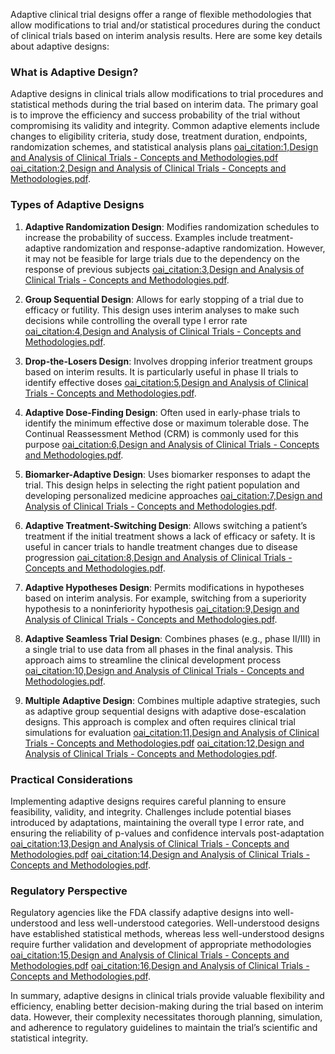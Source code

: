 Adaptive clinical trial designs offer a range of flexible methodologies that allow modifications to trial and/or statistical procedures during the conduct of clinical trials based on interim analysis results. Here are some key details about adaptive designs:

### What is Adaptive Design?
Adaptive designs in clinical trials allow modifications to trial procedures and statistical methods during the trial based on interim data. The primary goal is to improve the efficiency and success probability of the trial without compromising its validity and integrity. Common adaptive elements include changes to eligibility criteria, study dose, treatment duration, endpoints, randomization schemes, and statistical analysis plans [oai_citation:1,Design and Analysis of Clinical Trials - Concepts and Methodologies.pdf](file-service://file-1Ym0kkb5W4yGTDV9MinaIRkd) [oai_citation:2,Design and Analysis of Clinical Trials - Concepts and Methodologies.pdf](file-service://file-1Ym0kkb5W4yGTDV9MinaIRkd).

### Types of Adaptive Designs
1. **Adaptive Randomization Design**: Modifies randomization schedules to increase the probability of success. Examples include treatment-adaptive randomization and response-adaptive randomization. However, it may not be feasible for large trials due to the dependency on the response of previous subjects [oai_citation:3,Design and Analysis of Clinical Trials - Concepts and Methodologies.pdf](file-service://file-1Ym0kkb5W4yGTDV9MinaIRkd).

2. **Group Sequential Design**: Allows for early stopping of a trial due to efficacy or futility. This design uses interim analyses to make such decisions while controlling the overall type I error rate [oai_citation:4,Design and Analysis of Clinical Trials - Concepts and Methodologies.pdf](file-service://file-1Ym0kkb5W4yGTDV9MinaIRkd).

3. **Drop-the-Losers Design**: Involves dropping inferior treatment groups based on interim results. It is particularly useful in phase II trials to identify effective doses [oai_citation:5,Design and Analysis of Clinical Trials - Concepts and Methodologies.pdf](file-service://file-1Ym0kkb5W4yGTDV9MinaIRkd).

4. **Adaptive Dose-Finding Design**: Often used in early-phase trials to identify the minimum effective dose or maximum tolerable dose. The Continual Reassessment Method (CRM) is commonly used for this purpose [oai_citation:6,Design and Analysis of Clinical Trials - Concepts and Methodologies.pdf](file-service://file-1Ym0kkb5W4yGTDV9MinaIRkd).

5. **Biomarker-Adaptive Design**: Uses biomarker responses to adapt the trial. This design helps in selecting the right patient population and developing personalized medicine approaches [oai_citation:7,Design and Analysis of Clinical Trials - Concepts and Methodologies.pdf](file-service://file-1Ym0kkb5W4yGTDV9MinaIRkd).

6. **Adaptive Treatment-Switching Design**: Allows switching a patient’s treatment if the initial treatment shows a lack of efficacy or safety. It is useful in cancer trials to handle treatment changes due to disease progression [oai_citation:8,Design and Analysis of Clinical Trials - Concepts and Methodologies.pdf](file-service://file-1Ym0kkb5W4yGTDV9MinaIRkd).

7. **Adaptive Hypotheses Design**: Permits modifications in hypotheses based on interim analysis. For example, switching from a superiority hypothesis to a noninferiority hypothesis [oai_citation:9,Design and Analysis of Clinical Trials - Concepts and Methodologies.pdf](file-service://file-1Ym0kkb5W4yGTDV9MinaIRkd).

8. **Adaptive Seamless Trial Design**: Combines phases (e.g., phase II/III) in a single trial to use data from all phases in the final analysis. This approach aims to streamline the clinical development process [oai_citation:10,Design and Analysis of Clinical Trials - Concepts and Methodologies.pdf](file-service://file-1Ym0kkb5W4yGTDV9MinaIRkd).

9. **Multiple Adaptive Design**: Combines multiple adaptive strategies, such as adaptive group sequential designs with adaptive dose-escalation designs. This approach is complex and often requires clinical trial simulations for evaluation [oai_citation:11,Design and Analysis of Clinical Trials - Concepts and Methodologies.pdf](file-service://file-1Ym0kkb5W4yGTDV9MinaIRkd) [oai_citation:12,Design and Analysis of Clinical Trials - Concepts and Methodologies.pdf](file-service://file-1Ym0kkb5W4yGTDV9MinaIRkd).

### Practical Considerations
Implementing adaptive designs requires careful planning to ensure feasibility, validity, and integrity. Challenges include potential biases introduced by adaptations, maintaining the overall type I error rate, and ensuring the reliability of p-values and confidence intervals post-adaptation [oai_citation:13,Design and Analysis of Clinical Trials - Concepts and Methodologies.pdf](file-service://file-1Ym0kkb5W4yGTDV9MinaIRkd) [oai_citation:14,Design and Analysis of Clinical Trials - Concepts and Methodologies.pdf](file-service://file-1Ym0kkb5W4yGTDV9MinaIRkd).

### Regulatory Perspective
Regulatory agencies like the FDA classify adaptive designs into well-understood and less well-understood categories. Well-understood designs have established statistical methods, whereas less well-understood designs require further validation and development of appropriate methodologies [oai_citation:15,Design and Analysis of Clinical Trials - Concepts and Methodologies.pdf](file-service://file-1Ym0kkb5W4yGTDV9MinaIRkd) [oai_citation:16,Design and Analysis of Clinical Trials - Concepts and Methodologies.pdf](file-service://file-1Ym0kkb5W4yGTDV9MinaIRkd).

In summary, adaptive designs in clinical trials provide valuable flexibility and efficiency, enabling better decision-making during the trial based on interim data. However, their complexity necessitates thorough planning, simulation, and adherence to regulatory guidelines to maintain the trial’s scientific and statistical integrity.
